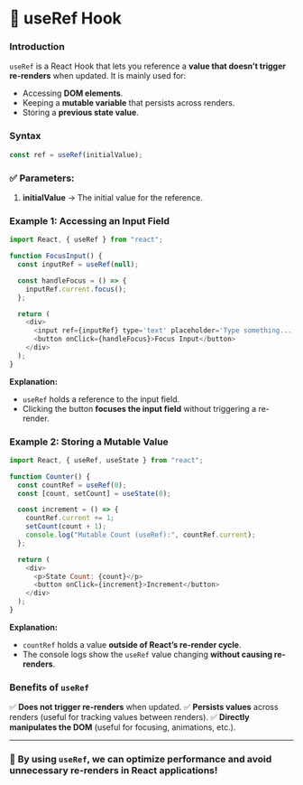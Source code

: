 # 📌 useRef Hook

### Introduction

`useRef` is a React Hook that lets you reference a **value that doesn’t trigger re-renders** when updated. It is mainly used for:

- Accessing **DOM elements**.
- Keeping a **mutable variable** that persists across renders.
- Storing a **previous state value**.

### Syntax

```js
const ref = useRef(initialValue);
```

### ✅ Parameters:

1. **initialValue** → The initial value for the reference.

### Example 1: Accessing an Input Field

```js
import React, { useRef } from "react";

function FocusInput() {
  const inputRef = useRef(null);

  const handleFocus = () => {
    inputRef.current.focus();
  };

  return (
    <div>
      <input ref={inputRef} type='text' placeholder='Type something...' />
      <button onClick={handleFocus}>Focus Input</button>
    </div>
  );
}
```

**Explanation:**

- `useRef` holds a reference to the input field.
- Clicking the button **focuses the input field** without triggering a re-render.

### Example 2: Storing a Mutable Value

```js
import React, { useRef, useState } from "react";

function Counter() {
  const countRef = useRef(0);
  const [count, setCount] = useState(0);

  const increment = () => {
    countRef.current += 1;
    setCount(count + 1);
    console.log("Mutable Count (useRef):", countRef.current);
  };

  return (
    <div>
      <p>State Count: {count}</p>
      <button onClick={increment}>Increment</button>
    </div>
  );
}
```

**Explanation:**

- `countRef` holds a value **outside of React’s re-render cycle**.
- The console logs show the `useRef` value changing **without causing re-renders**.

### Benefits of `useRef`

✅ **Does not trigger re-renders** when updated.
✅ **Persists values** across renders (useful for tracking values between renders).
✅ **Directly manipulates the DOM** (useful for focusing, animations, etc.).

---

### 🚀 **By using `useRef`, we can optimize performance and avoid unnecessary re-renders in React applications!**
